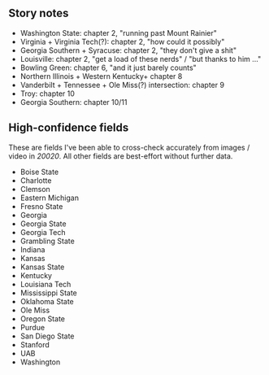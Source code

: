 ## Story notes
* Washington State: chapter 2, "running past Mount Rainier"
* Virginia + Virginia Tech(?): chapter 2, "how could it possibly"
* Georgia Southern + Syracuse: chapter 2, "they don't give a shit"
* Louisville: chapter 2, "get a load of these nerds" / "but thanks to him ..."
* Bowling Green: chapter 6, "and it just barely counts"
* Northern Illinois + Western Kentucky+ chapter 8
* Vanderbilt + Tennessee + Ole Miss(?) intersection: chapter 9
* Troy: chapter 10
* Georgia Southern: chapter 10/11

## High-confidence fields
These are fields I've been able to cross-check accurately from images / video in _20020_. All other fields are best-effort without further data.

* Boise State
* Charlotte
* Clemson
* Eastern Michigan
* Fresno State
* Georgia
* Georgia State
* Georgia Tech
* Grambling State
* Indiana
* Kansas
* Kansas State
* Kentucky
* Louisiana Tech
* Mississippi State
* Oklahoma State
* Ole Miss
* Oregon State
* Purdue
* San Diego State
* Stanford
* UAB
* Washington
